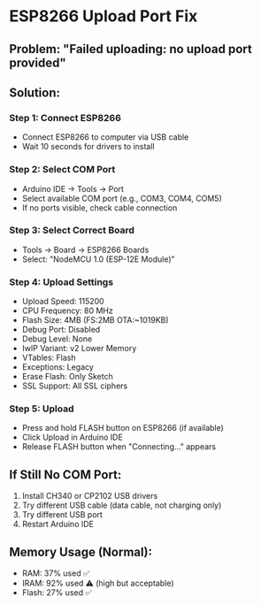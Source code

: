 # ESP8266 Upload Port Fix

## Problem: "Failed uploading: no upload port provided"

## Solution:

### Step 1: Connect ESP8266
- Connect ESP8266 to computer via USB cable
- Wait 10 seconds for drivers to install

### Step 2: Select COM Port
- Arduino IDE → Tools → Port
- Select available COM port (e.g., COM3, COM4, COM5)
- If no ports visible, check cable connection

### Step 3: Select Correct Board
- Tools → Board → ESP8266 Boards
- Select: "NodeMCU 1.0 (ESP-12E Module)"

### Step 4: Upload Settings
- Upload Speed: 115200
- CPU Frequency: 80 MHz
- Flash Size: 4MB (FS:2MB OTA:~1019KB)
- Debug Port: Disabled
- Debug Level: None
- IwIP Variant: v2 Lower Memory
- VTables: Flash
- Exceptions: Legacy
- Erase Flash: Only Sketch
- SSL Support: All SSL ciphers

### Step 5: Upload
- Press and hold FLASH button on ESP8266 (if available)
- Click Upload in Arduino IDE
- Release FLASH button when "Connecting..." appears

## If Still No COM Port:
1. Install CH340 or CP2102 USB drivers
2. Try different USB cable (data cable, not charging only)
3. Try different USB port
4. Restart Arduino IDE

## Memory Usage (Normal):
- RAM: 37% used ✅
- IRAM: 92% used ⚠️ (high but acceptable)
- Flash: 27% used ✅